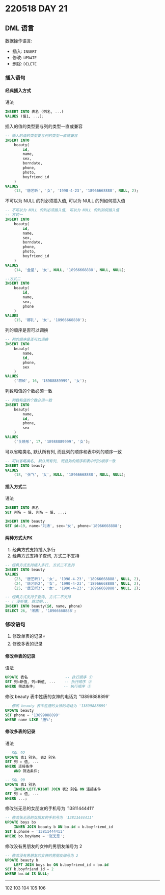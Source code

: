 # 220518 DAY 21

## DML 语言

数据操作语言: 

- 插入: `INSERT`
- 修改: `UPDATE`
- 删除: `DELETE`

### 插入语句

#### 经典插入方式

语法

```sql
INSERT INTO 表名 (列名, ...)
VALUES (值1, ...);
```

插入的值的类型要与列的类型一直或兼容

```sql
-- 插入的值的类型要与列的类型一直或兼容
INSERT INTO
    beauty(
        id,
        name,
        sex,
        borndate,
        phone,
        photo,
        boyfriend_id
    )
VALUES
    (13, '唐艺昕', '女', '1990-4-23', '18966668888', NULL, 2);
```

不可以为 NULL 的列必须插入值, 可以为 NULL 的列如何插入值

```sql
-- 不可以为 NULL 的列必须插入值, 可以为 NULL 的列如何插入值
-- 方式一
INSERT INTO
    beauty(
        id,
        name,
        sex,
        borndate,
        phone,
        photo,
        boyfriend_id
    )
VALUES
    (14, '金星', '女', NULL, '18966668888', NULL, NULL);

--方式二
INSERT INTO
    beauty(
        id,
        name,
        sex,
        phone
    )
VALUES
    (15, '娜扎', '女', '18966668888');
```

列的顺序是否可以调换

```sql
-- 列的顺序是否可以调换
INSERT INTO
    beauty(
        name,
        id,
        phone,
        sex
    )
VALUES
    ('蒋欣', 16, '18988889999', '女');
```

列数和值的个数必须一致

```sql
-- 列数和值的个数必须一致
INSERT INTO
    beauty(
        name,
        id,
        phone,
        sex
    )
VALUES
    ('关晓彤', 17, '18988889999', '女');
```

可以省略类名, 默认所有列, 而且列的顺序和表中列的顺序一致

```sql
-- 可以省略类名, 默认所有列, 而且列的顺序和表中列的顺序一致
INSERT INTO beauty
VALUES
    (18, '张飞', '女', NULL, '18966668888', NULL, NULL);
```

#### 插入方式二

语法

```sql
INSERT INTO 表名
SET 列名 = 值, 列名 = 值, ...;
```



```sql
INSERT INTO beauty
SET id=19, name='刘涛', sex='女', phone='18966668888';
```

#### 两种方式大PK

1. 经典方式支持插入多行
2. 经典方式支持子查询, 方式二不支持

```sql
-- 经典方式支持插入多行, 方式二不支持
INSERT INTO beauty
VALUES
    (23, '唐艺昕1', '女', '1990-4-23', '18966668888', NULL, 2),
    (24, '唐艺昕2', '女', '1990-4-23', '18966668888', NULL, 2),
    (25, '唐艺昕3', '女', '1990-4-23', '18966668888', NULL, 2);
```

```sql
-- 经典方式支持子查询, 方式二不支持
-- ! 没听懂, 跳过吧...
INSERT INTO beauty(id, name, phone)
SELECT 26, '宋茜', '18966668888';
```

### 修改语句

1. 修改单表的记录⭐
2. 修改多表的记录

#### 修改单表的记录

语法

```sql
UPDATE 表名                 -- 执行顺序 ①
SET 列=新值, 列=新值, ...    -- 执行顺序 ③
WHERE 筛选条件;             -- 执行顺序 ②
```

修改 beauty 表中姓唐的女神的电话为 '13899888899'

```sql
-- 修改 beauty 表中姓唐的女神的电话为 '13899888899'
UPDATE beauty
SET phone = '13899888899'
WHERE name LIKE '唐%';
```


#### 修改多表的记录

语法

```sql
-- SQL 92
UPDATE 表1 别名, 表2 别名
SET 列 = 值, ...
WHERE 连接条件
    AND 筛选条件;

-- SQL 99
UPDATE 表1 别名
    INNER/LEFT/RIGHT JOIN 表2 别名 ON 连接条件
SET 列 = 值, ...
WHERE ...;
```



修改张无忌的女朋友的手机号为 '13811444411'

```sql
-- 修改张无忌的女朋友的手机号为 '13811444411'
UPDATE boys bo
    INNER JOIN beauty b ON bo.id = b.boyfriend_id
SET b.phone = '13811444411'
WHERE bo.boyName = '张无忌';
```

修改没有男朋友的女神的男朋友编号为 2

```sql
-- 修改没有男朋友的女神的男朋友编号为 2
UPDATE beauty b
    LEFT JOIN boys bo ON b.boyfriend_id = bo.id
SET b.boyfriend_id = 2
WHERE bo.id IS NULL;
```



---
102
103
104
105
106
